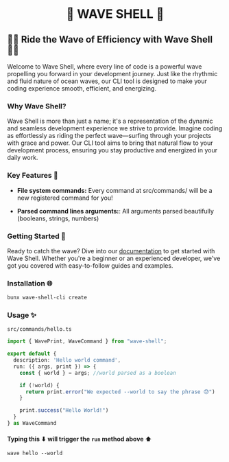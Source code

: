 <div align="center">

  # 🌊 WAVE SHELL 🌊
</div>

## 🏄‍♂️ Ride the Wave of Efficiency with Wave Shell 🏄‍♀️

Welcome to Wave Shell, where every line of code is a powerful wave propelling you forward in your development journey. Just like the rhythmic and fluid nature of ocean waves, our CLI tool is designed to make your coding experience smooth, efficient, and energizing.

### Why Wave Shell?

Wave Shell is more than just a name; it's a representation of the dynamic and seamless development experience we strive to provide. Imagine coding as effortlessly as riding the perfect wave—surfing through your projects with grace and power. Our CLI tool aims to bring that natural flow to your development process, ensuring you stay productive and energized in your daily work.

### Key Features 🚀

- **File system commands:** Every command at src/commands/ will be a new registered command for you!

- **Parsed command lines arguments:**: All arguments parsed beautifully (booleans, strings, numbers)

### Getting Started 🌊

Ready to catch the wave? Dive into our [documentation](link-to-docs) to get started with Wave Shell. Whether you're a beginner or an experienced developer, we've got you covered with easy-to-follow guides and examples.

### Installation 🌐

```bash
bunx wave-shell-cli create
```

### Usage ✨
`src/commands/hello.ts`
```ts
import { WavePrint, WaveCommand } from "wave-shell";

export default {
  description: 'Hello world command',
  run: ({ args, print }) => {
    const { world } = args; //world parsed as a boolean

    if (!world) {
      return print.error("We expected --world to say the phrase 😓")
    }

    print.success("Hello World!")
  }
} as WaveCommand

```

#### Typing this ⬇ will trigger the `run` method above ⬆ 
```shell
wave hello --world
```